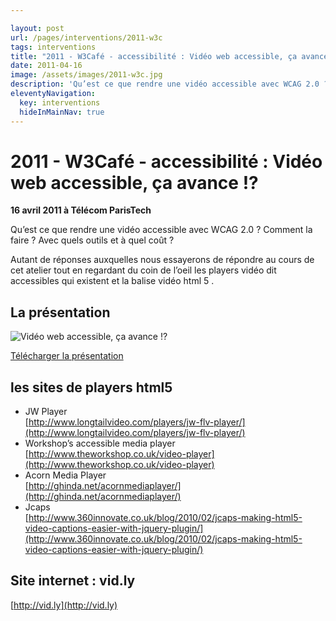 ```yaml
---

layout: post
url: /pages/interventions/2011-w3c
tags: interventions
title: "2011 - W3Café - accessibilité : Vidéo web accessible, ça avance !?"
date: 2011-04-16
image: /assets/images/2011-w3c.jpg
description: 'Qu’est ce que rendre une vidéo accessible avec WCAG 2.0 ? Comment la faire ? Avec quels outils et à quel coût ?'
eleventyNavigation:
  key: interventions
  hideInMainNav: true
---
```


# 2011 - W3Café - accessibilité : Vidéo web accessible, ça avance !?


**16 avril 2011 à Télécom ParisTech** 

Qu’est ce que rendre une vidéo accessible avec WCAG 2.0 ? Comment la faire ? Avec quels outils et à quel coût ?

Autant de réponses auxquelles nous essayerons de répondre au cours de cet atelier tout en regardant du coin de l’oeil les players vidéo dit accessibles qui existent et la balise vidéo html 5 .



## La présentation

![Vidéo web accessible, ça avance !?](/assets/images/2011-w3c.jpg "Vidéo web accessible, ça avance !?")

[Télécharger la présentation](/assets/pdf/2011-w3c.pdf)

## les sites de players html5


* JW Player  
    [http://www.longtailvideo.com/players/jw-flv-player/](http://www.longtailvideo.com/players/jw-flv-player/)
* Workshop’s accessible media player  
    [http://www.theworkshop.co.uk/video-player](http://www.theworkshop.co.uk/video-player)
* Acorn Media Player  
    [http://ghinda.net/acornmediaplayer/](http://ghinda.net/acornmediaplayer/)
* Jcaps   
    [http://www.360innovate.co.uk/blog/2010/02/jcaps-making-html5-video-captions-easier-with-jquery-plugin/](http://www.360innovate.co.uk/blog/2010/02/jcaps-making-html5-video-captions-easier-with-jquery-plugin/)

## Site internet : vid.ly

[http://vid.ly](http://vid.ly)
 

